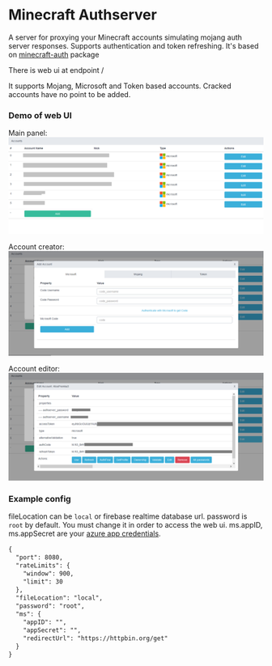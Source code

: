 # Minecraft Authserver
A server for proxying your Minecraft accounts simulating mojang auth server responses. Supports authentication and token refreshing.
It's based on [minecraft-auth](https://github.com/dommilosz/minecraft-auth) package

There is web ui at endpoint /

It supports Mojang, Microsoft and Token based accounts. 
Cracked accounts have no point to be added.

### Demo of web UI
Main panel:
![demo.png](media/demo.png)

Account creator:
![account-creator.png](media/account-creator.png)

Account editor:
![account-editor.png](media/account-editor.png)

### Example config
fileLocation can be `local` or firebase realtime database url.
password is `root` by default. You must change it in order to access the web ui.
ms.appID, ms.appSecret are your [azure app credentials](https://github.com/dommilosz/minecraft-auth/issues/8). 
```
{
  "port": 8080,
  "rateLimits": {
    "window": 900,
    "limit": 30
  },
  "fileLocation": "local", 
  "password": "root",
  "ms": {
    "appID": "",
    "appSecret": "",
    "redirectUrl": "https://httpbin.org/get"
  }
}
```